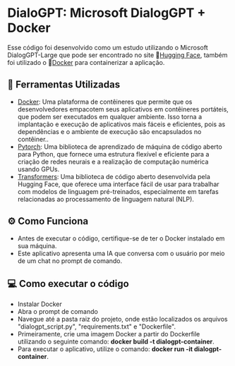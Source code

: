 # DialoGPT: Microsoft DialogGPT + Docker

Esse código foi desenvolvido como um estudo utilizando o Microsoft DialogGPT-Large que pode ser encontrado no site 🤗[Hugging Face](https://huggingface.co/microsoft/DialoGPT-large?text=Hey+my+name+is+Julien%21+How+are+you%3F), também foi utilizado o 🐋[Docker](https://docs.docker.com/get-started/) para containerizar a aplicação. 


## 🔧 Ferramentas Utilizadas

- [Docker](https://docs.docker.com/get-started/): Uma plataforma de contêineres que permite que os desenvolvedores empacotem seus aplicativos em contêineres portáteis, que podem ser executados em qualquer ambiente. Isso torna a implantação e execução de aplicativos mais fáceis e eficientes, pois as dependências e o ambiente de execução são encapsulados no contêiner..
- [Pytorch](https://pytorch.org/): Uma biblioteca de aprendizado de máquina de código aberto para Python, que fornece uma estrutura flexível e eficiente para a criação de redes neurais e a realização de computação numérica usando GPUs.
- [Transformers](https://huggingface.co/docs/transformers/index): Uma biblioteca de código aberto desenvolvida pela Hugging Face, que oferece uma interface fácil de usar para trabalhar com modelos de linguagem pré-treinados, especialmente em tarefas relacionadas ao processamento de linguagem natural (NLP).

## ⚙️ Como Funciona

- Antes de executar o código, certifique-se de ter o Docker instalado em sua máquina.
- Este aplicativo apresenta uma IA que conversa com o usuário por meio de um chat no prompt de comando.

## 💻 Como executar o código

- Instalar Docker
- Abra o prompt de comando
- Navegue até a pasta raiz do projeto, onde estão localizados os arquivos "dialogpt_script.py", "requirements.txt" e "Dockerfile".
- Primeiramente, crie uma imagem Docker a partir do Dockerfile utilizando o seguinte comando: **docker build -t dialogpt-container**.
- Para executar o aplicativo, utilize o comando: **docker run -it dialogpt-container**.
